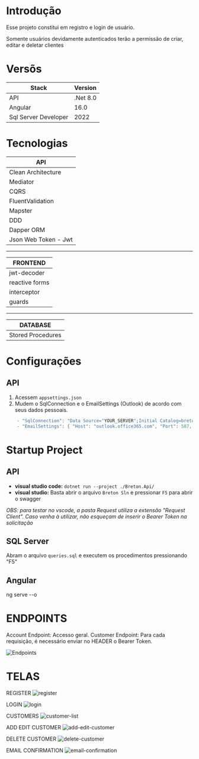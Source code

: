 # Introdução

Esse projeto constitui em registro e login de usuário.

Somente usuários devidamente autenticados terão a permissão de criar, editar e deletar clientes

# Versõs

| Stack | Version |
| ----------- | ------- |
| API | .Net 8.0 |
| Angular | 16.0 |
| Sql Server Developer | 2022 |

# Tecnologias
  | API |
  | ----------- |
  | Clean Architecture |
  | Mediator |
  | CQRS |
  | FluentValidation |
  | Mapster |
  | DDD |
  | Dapper ORM |
  | Json Web Token - Jwt |

---

  | FRONTEND |
  | ----------- |
  | jwt-decoder |
  | reactive forms |
  | interceptor |
  | guards |

---

  | DATABASE |
  | ----------- |
  | Stored Procedures |

# Configurações

## API
1. Acessem `appsettings.json`
2. Mudem o SqlConnection e o EmailSettings (Outlook) de acordo com seus dados pessoais.

```c#
    - "SqlConnection": "Data Source="YOUR_SERVER";Initial Catalog=breton_db;Integrated Security=True;Trust Server Certificate=True"
    - "EmailSettings": { "Host": "outlook.office365.com", "Port": 587, "From": "YOUR_EMAIL", "Password": "YOUR_EMAIL_PASSWORD" }
```

# Startup Project

## API

- **visual studio code:** `dotnet run --project ./Breton.Api/`
- **visual studio:** Basta abrir o arquivo `Breton Sln` e pressionar `F5` para abrir o swagger
 
*OBS: para testar no vscode, a pasta Request utiliza a extensão "Request Client". Caso venha à utilizar, não esqueçam de inserir o Bearer Token na solicitação*
  
## SQL Server
Abram o arquivo `queries.sql` e executem os procedimentos pressionando "F5"

## Angular
ng serve --o

# ENDPOINTS

Account Endpoint: Accesso geral.
Customer Endpoint: Para cada requisição, é necessário enviar no HEADER o Bearer Token.

![Endpoints](https://github.com/juliogr4/breton-test/assets/102883494/61bd21d7-83a0-49d0-9f7b-ff40857b174c)

# TELAS

REGISTER
![register](https://github.com/juliogr4/breton-test/assets/102883494/d9a2df4c-99fb-44ba-8f7a-87f1bc7703f3)

LOGIN
![login](https://github.com/juliogr4/breton-test/assets/102883494/a24063e9-b143-4eb5-8aa0-fab5dd3585c0)

CUSTOMERS
![customer-list](https://github.com/juliogr4/breton-test/assets/102883494/668d1f21-3c06-4764-8a9d-d8fbdf8fdff2)

ADD EDIT CUSTOMER
![add-edit-customer](https://github.com/juliogr4/breton-test/assets/102883494/8c4e481f-9e0a-41b7-b2d9-8e521c0868b9)

DELETE CUSTOMER
![delete-customer](https://github.com/juliogr4/breton-test/assets/102883494/47392b83-38c1-411c-98f6-1eff1a4e4512)

EMAIL CONFIRMATION
![email-confirmation](https://github.com/juliogr4/breton-test/assets/102883494/417d1c4a-b95e-44d4-a2c8-df20ce629356)










